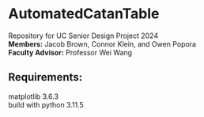 # AutomatedCatanTable
Repository for UC Senior Design Project 2024\
**Members:** 
Jacob Brown, Connor Klein, and Owen Popora\
**Faculty Advisor:** Professor Wei Wang  

## Requirements:
matplotlib 3.6.3\
build with python 3.11.5

